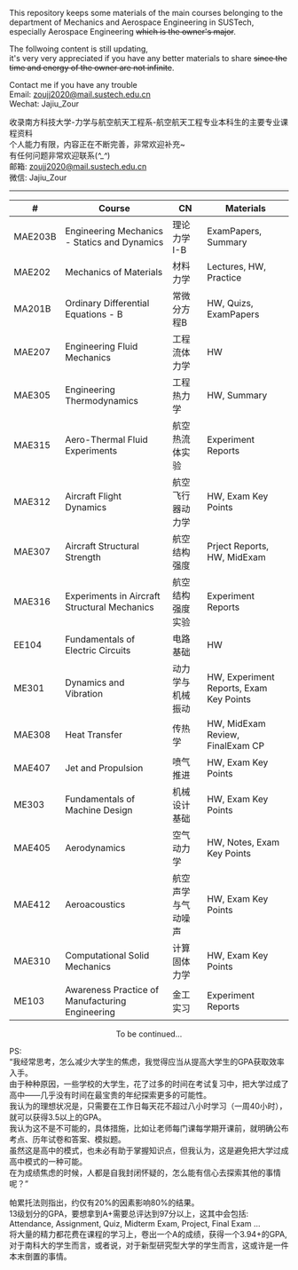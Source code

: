 This repository keeps some materials of the main courses belonging to the department of Mechanics and Aerospace Engineering in SUSTech,  
especially Aerospace Engineering ~~which is the owner's major~~.  

The follwoing content is still updating,  
it's very very appreciated if you have any better materials to share ~~since the time and energy of the owner are not infinite~~.  

Contact me if you have any trouble  
Email: zoujj2020@mail.sustech.edu.cn  
Wechat: Jajiu_Zour  

收录南方科技大学-力学与航空航天工程系-航空航天工程专业本科生的主要专业课程资料  
个人能力有限，内容正在不断完善，非常欢迎补充~  
有任何问题非常欢迎联系(*^_^*)  
邮箱: zoujj2020@mail.sustech.edu.cn  
微信: Jajiu_Zour 

***

<div align="center">

| # | Course  | CN | Materials |
| ---------- | -----------| -----------| -----------|
|  MAE203B  |  Engineering Mechanics - Statics and Dynamics   |  理论力学I-B     | ExamPapers, Summary | 
|  MAE202   | Mechanics of Materials                          |  材料力学        | Lectures, HW, Practice |
|  MA201B   | Ordinary Differential Equations - B             |  常微分方程B     | HW, Quizs, ExamPapers |
|  MAE207   | Engineering Fluid Mechanics                     | 工程流体力学     | HW |
|  MAE305   | Engineering Thermodynamics                      | 工程热力学       | HW, Summary |
|  MAE315   | Aero-Thermal Fluid Experiments                  | 航空热流体实验    |  Experiment Reports  |
|  MAE312   | Aircraft Flight Dynamics                        | 航空飞行器动力学  | HW, Exam Key Points|
|  MAE307   | Aircraft Structural Strength                    | 航空结构强度      | Prject Reports, HW, MidExam| 
|  MAE316   | Experiments in Aircraft Structural Mechanics    | 航空结构强度实验   | Experiment Reports | 
|  EE104    | Fundamentals of Electric Circuits               | 电路基础          | HW | 
|  ME301    | Dynamics and Vibration                          | 动力学与机械振动   | HW, Experiment Reports, Exam Key Points| 
|  MAE308   | Heat Transfer                                   | 传热学            | HW, MidExam Review, FinalExam CP | 
|  MAE407   | Jet and Propulsion                              | 喷气推进          | HW, Exam Key Points|
|  ME303    | Fundamentals of Machine Design                  | 机械设计基础       | HW, Exam Key Points|
|  MAE405   | Aerodynamics                                    | 空气动力学         | HW, Notes, Exam Key Points|
|  MAE412   | Aeroacoustics                                   | 航空声学与气动噪声  | HW, Exam Key Points|
|  MAE310   | Computational Solid Mechanics                   | 计算固体力学       | HW, Exam Key Points|
|  ME103    | Awareness Practice of Manufacturing Engineering | 金工实习           | Experiment Reports|
To be continued...  

</div>

PS:  
“我经常思考，怎么减少大学生的焦虑，我觉得应当从提高大学生的GPA获取效率入手。  
由于种种原因，一些学校的大学生，花了过多的时间在考试复习中，把大学过成了高中——几乎没有时间在最宝贵的年纪探索更多的可能性。  
我认为的理想状况是，只需要在工作日每天花不超过八小时学习（一周40小时），就可以获得3.5以上的GPA。  
我认为这不是不可能的，具体措施，比如让老师每门课每学期开课前，就明确公布考点、历年试卷和答案、模拟题。  
虽然这是高中的模式，也未必有助于掌握知识点，但我认为，这是避免把大学过成高中模式的一种可能。  
在为成绩焦虑的时候，人都是自我封闭怀疑的，怎么能有信心去探索其他的事情呢？”  

帕累托法则指出，约仅有20%的因素影响80%的结果。  
13级划分的GPA，要想拿到A+需要总评达到97分以上，这其中会包括:  
Attendance, Assignment, Quiz, Midterm Exam, Project, Final Exam ...  
将大量的精力都花费在课程的学习上，卷出一个A的成绩，获得一个3.94+的GPA,  
对于南科大的学生而言，或者说，对于新型研究型大学的学生而言，这或许是一件本末倒置的事情。  
